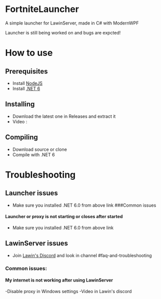 # FortniteLauncher
A simple launcher for LawinServer, made in C# with ModernWPF

Launcher is still being worked on and bugs are expcted!

# How to use
## Prerequisites
- Install [NodeJS](https://nodejs.org/en/download/)
- Install [.NET 6]([https://nodejs.org/en/download/](https://dotnet.microsoft.com/en-us/download/dotnet/6.0))
## Installing
- Download the latest one in Releases and extract it
- Video :

## Compiling
- Download source or clone
- Compile with .NET 6

# Troubleshooting
## Launcher issues
- Make sure you installed .NET 6.0 from above link
###Common issues
#### Launcher or proxy is not starting or closes after started
- Make sure you installed .NET 6.0 from above link


## LawinServer issues
- Join [Lawin's Discord](https://discord.gg/AtXKh4rZCt) and look in channel #faq-and-troubleshooting
### Common issues:
#### My internet is not working after using LawinServer
-Disable proxy in Windows settings
-Video in Lawin's discord
